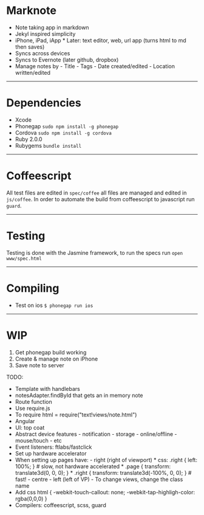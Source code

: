 # Marknote

* Note taking app in markdown
* Jekyl inspired simplicity
* iPhone, iPad, iApp
		* Later: text editor, web, url app (turns html to md then saves)
* Syncs across devices
* Syncs to Evernote (later github, dropbox)
* Manage notes by
		- Title
		- Tags
		- Date created/edited
		- Location written/edited

***

# Dependencies

* Xcode
* Phonegap `sudo npm install -g phonegap`
* Cordova `sudo npm install -g cordova`
* Ruby 2.0.0
* Rubygems `bundle install`

***

# Coffeescript

All test files are edited in `spec/coffee` all files are managed and edited in `js/coffee`. In order to automate the build from coffeescript to javascript run `guard`.

***

# Testing

Testing is done with the Jasmine framework, to run the specs run `open www/spec.html`

***

# Compiling

* Test on ios `$ phonegap run ios`

***

# WIP

1. Get phonegap build working
2. Create & manage note on iPhone
3. Save note to server

TODO:

* Template with handlebars
* notesAdapter.findById that gets an in memory note
* Route function
* Use require.js
* To require html = require("text!views/note.html")
* Angular
* UI: top coat
* Abstract device features
		- notification
		- storage
		- online/offline
		- mouse/touch
		- etc
* Event listeners: ftlabs/fastclick
* Set up hardware accelerator
* When setting up pages have:
		- right (right of viewport)
				* css: .right { left: 100%; } # slow, not hardware accelerated
				* .page { transform: translate3d(0, 0, 0); }
				* .right { transform: translate3d(-100%, 0, 0); } # fast!
		- centre
		- left (left of VP)
		- To change views, change the class name
* Add css html { -webkit-touch-callout: none; -webkit-tap-highligh-color: rgba(0,0,0) }
* Compilers: coffeescript, scss, guard